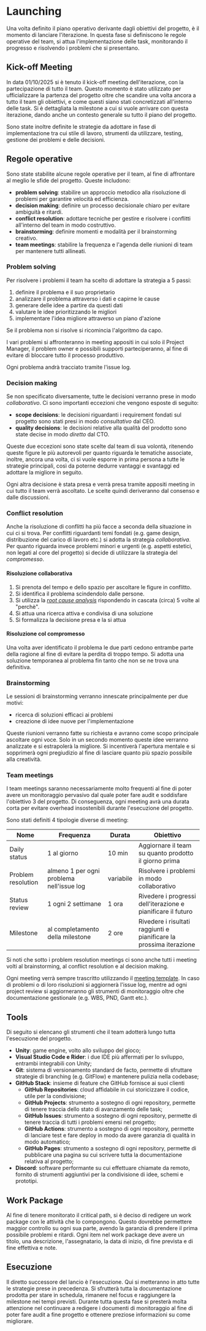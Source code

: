 # Launching

Una volta definito il piano operativo derivante dagli obiettivi del progetto, è il momento di lanciare l'iterazione. In questa fase si definiscono le regole operative del team, si attua l'implementazione delle task, monitorando il progresso e risolvendo i problemi che si presentano.

## Kick-off Meeting

In data 01/10/2025 si è tenuto il kick-off meeting dell'iterazione, con la partecipazione di tutto il team. Questo momento è stato utilizzato per ufficializzare la partenza del progetto oltre che scandire una volta ancora a tutto il team gli obiettivi, e come questi siano stati concretizzati all'interno delle task. Si è dettagliata la milestone a cui si vuole arrivare con questa iterazione, dando anche un contesto generale su tutto il piano del progetto.

Sono state inoltre definite le strategie da adottare in fase di implementazione tra cui stile di lavoro, strumenti da utilizzare, testing, gestione dei problemi e delle decisioni.

## Regole operative

Sono state stabilite alcune regole operative per il team, al fine di affrontare al meglio le sfide del progetto. Queste includono:

- **problem solving**: stabilire un approccio metodico alla risoluzione di problemi per garantire velocità ed efficienza.
- **decision making**: definire un processo decisionale chiaro per evitare ambiguità e ritardi.
- **conflict resolution**: adottare tecniche per gestire e risolvere i conflitti all'interno del team in modo costruttivo.
- **brainstorming**: definire momenti e modalità per il brainstorming creativo.
- **team meetings**: stabilire la frequenza e l'agenda delle riunioni di team per mantenere tutti allineati.

### Problem solving

Per risolvere i problemi il team ha scelto di adottare la strategia a 5 passi:

1. definire il problema e il suo proprietario
2. analizzare il problema attraverso i dati e capirne le cause
3. generare delle idee a partire da questi dati
4. valutare le idee prioritizzando le migliori
5. implementare l'idea migliore attraverso un piano d'azione

Se il problema non si risolve si ricomincia l'algoritmo da capo.

I vari problemi si affronteranno in meeting appositi in cui solo il Project Manager, il problem owner e possibili supporti parteciperanno, al fine di evitare di bloccare tutto il processo produttivo.

Ogni problema andrà tracciato tramite l'issue log.

### Decision making

Se non specificato diversamente, tutte le decisioni verranno prese in modo _collaborativo_. Ci sono importanti eccezioni che vengono esposte di seguito:

- **scope decisions**: le decisioni riguardanti i requirement fondati sul progetto sono stati presi in modo _consultativo_ dal CEO.
- **quality decisions**: le decisioni relative alla qualità del prodotto sono state decise in modo _diretto_ dal CTO.

Queste due eccezioni sono state scelte dal team di sua volontà, ritenendo queste figure le più autorevoli per quanto riguarda le tematiche associate, inoltre, ancora una volta, ci si vuole esporre in prima persona a tutte le strategie principali, così da poterne dedurre vantaggi e svantaggi ed adottare la migliore in seguito.

Ogni altra decisione è stata presa e verrà presa tramite appositi meeting in cui tutto il team verrà ascoltato. Le scelte quindi deriveranno dal consenso e dalle discussioni.

### Conflict resolution

Anche la risoluzione di conflitti ha più facce a seconda della situazione in cui ci si trova. Per conflitti riguardanti temi fondati (e.g. game design, distribuzione del carico di lavoro etc.) si adotta la strategia _collaborativa_. Per quanto riguarda invece problemi minori e urgenti (e.g. aspetti estetici, non legati al core del progetto) si decide di utilizzare la strategia del _compromesso_.

#### Risoluzione collaborativa

1. Si prenota del tempo e dello spazio per ascoltare le figure in conflitto.
2. Si identifica il problema scindendolo dalle persone.
3. Si utilizza la [_root cause analysis_](https://www.tableau.com/it-it/learn/articles/root-cause-analysis) rispondendo in cascata (circa) 5 volte al "perchè".
4. Si attua una ricerca attiva e condivisa di una soluzione
5. Si formalizza la decisione presa e la si attua

#### Risoluzione col compromesso

Una volta aver identificato il problema le due parti cedono entrambe parte della ragione al fine di evitare la perdita di troppo tempo. Si adotta una soluzione temporanea al problema fin tanto che non se ne trova una definitiva.

### Brainstorming

Le sessioni di brainstorming verranno innescate principalmente per due motivi:

- ricerca di soluzioni efficaci ai problemi
- creazione di idee nuove per l'implementazione

Queste riunioni verranno fatte su richiesta e avranno come scopo principale ascoltare ogni voce. Solo in un secondo momento queste idee verranno analizzate e si estrapolerà la migliore. Si incentiverà l'apertura mentale e si sopprimerà ogni pregiudizio al fine di lasciare quanto più spazio possibile alla creatività.

### Team meetings

I team meetings saranno necessariamente molto frequenti al fine di poter avere un monitoraggio pervasivo dal quale poter fare audit e soddisfare l'obiettivo 3 del progetto. Di conseguenza, ogni meeting avrà una durata corta per evitare overhead insostenibili durante l'esecuzione del progetto.

Sono stati definiti 4 tipologie diverse di meeting:

| Nome               | Frequenza                                 | Durata    | Obiettivo                                                           |
| ------------------ | ----------------------------------------- | --------- | ------------------------------------------------------------------- |
| Daily status       | 1 al giorno                               | 10 min    | Aggiornare il team su quanto prodotto il giorno prima               |
| Problem resolution | almeno 1 per ogni problema nell'issue log | variabile | Risolvere i problemi in modo collaborativo                          |
| Status review      | 1 ogni 2 settimane                        | 1 ora     | Rivedere i progressi dell'iterazione e pianificare il futuro        |
| Milestone          | al completamento della milestone          | 2 ore     | Rivedere i risultati raggiunti e pianificare la prossima iterazione |

Si noti che sotto i problem resolution meetings ci sono anche tutti i meeting volti al brainstorming, al conflict resolution e al decision making.

Ogni meeting verrà sempre trascritto utilizzando il [meeting template](./appendices/meeting-template.md). In caso di problemi o di loro risoluzioni si aggiornerà l'issue log, mentre ad ogni project review si aggiorneranno gli strumenti di monitoraggio oltre che documentazione gestionale (e.g. WBS, PND, Gantt etc.).

## Tools

Di seguito si elencano gli strumenti che il team adotterà lungo tutta l'esecuzione del progetto.

- **Unity**: game engine, volto allo sviluppo del gioco;
- **Visual Studio Code e Rider**: i due IDE più affermati per lo sviluppo, entrambi integrabili con Unity;
- **Git**: sistema di versionamento standard de facto, permette di sfruttare strategie di branching (e.g. GitFlow) e mantenere pulizia nella codebase;
- **GitHub Stack**: insieme di feature che GitHub fornisce ai suoi clienti
  - **GitHub Repositories**: cloud affidabile in cui storicizzare il codice, utile per la condivisione;
  - **GitHub Projects**: strumento a sostegno di ogni repository, permette di tenere traccia dello stato di avanzamento delle task;
  - **GitHub Issues**: strumento a sostegno di ogni repository, permette di tenere traccia di tutti i problemi emersi nel progetto;
  - **GitHub Actions**: strumento a sostegno di ogni repository, permette di lanciare test e fare deploy in modo da avere garanzia di qualità in modo automatico;
  - **GitHub Pages**: strumento a sostegno di ogni repository, permette di pubblicare una pagina su cui scrivere tutta la documentazione relativa al progetto;
- **Discord**: software performante su cui effettuare chiamate da remoto, fornito di strumenti aggiuntivi per la condivisione di idee, schemi e prototipi.

## Work Package

Al fine di tenere monitorato il critical path, si è deciso di redigere un work package con le attività che lo compongono. Questo dovrebbe permettere maggior controllo su ogni sua parte, avendo la garanzia di prendere il prima possibile problemi e ritardi. Ogni item nel work package deve avere un titolo, una descrizione, l'assegnatario, la data di inizio, di fine prevista e di fine effettiva e note.

## Esecuzione

Il diretto successore del lancio è l'esecuzione. Qui si metteranno in atto tutte le strategie prese in precedenza. Si sfrutterà tutta la documentazione prodotta per stare in schedula, rimanere nel focus e raggiungere la milestone nei tempi previsti. Durante tutta questa fase si presterà molta attenzione nel continuare a redigere i documenti di monitoraggio al fine di poter fare audit a fine progetto e ottenere preziose informazioni su come migliorare.
